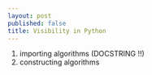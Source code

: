 ```yaml
---
layout: post
published: false
title: Visibility in Python
---
```

1) importing algorithms (DOCSTRING !!)
2) constructing algorithms